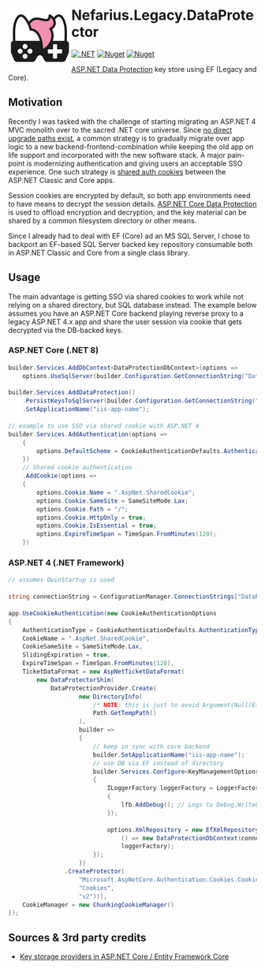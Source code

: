 # <img src="assets/NSS-128x128.png" align="left" />Nefarius.Legacy.DataProtector

[![.NET](https://github.com/nefarius/Nefarius.Legacy.DataProtector/actions/workflows/build.yml/badge.svg)](https://github.com/nefarius/Nefarius.Legacy.DataProtector/actions/workflows/build.yml)
[![Nuget](https://img.shields.io/nuget/v/Nefarius.Legacy.DataProtector)](https://www.nuget.org/packages/Nefarius.Legacy.DataProtector/)
[![Nuget](https://img.shields.io/nuget/dt/Nefarius.Legacy.DataProtector)](https://www.nuget.org/packages/Nefarius.Legacy.DataProtector/)

[ASP.NET Data Protection](https://learn.microsoft.com/en-us/aspnet/core/security/data-protection/introduction?view=aspnetcore-9.0)
key store using EF (Legacy and Core).

## Motivation

Recently I was tasked with the challenge of starting migrating an ASP.NET 4 MVC monolith over to the sacred .NET core
universe.
Since [no direct upgrade paths exist](https://learn.microsoft.com/en-us/aspnet/core/migration/proper-to-2x/?view=aspnetcore-9.0),
a common strategy is to gradually migrate over app logic to a new backend-frontend-combination while keeping the old app
on life support and incorporated with the new software stack.
A major pain-point is modernizing authentication and giving users an acceptable SSO experience.
One such strategy
is [shared auth cookies](https://learn.microsoft.com/en-us/aspnet/core/security/cookie-sharing?view=aspnetcore-9.0)
between the ASP.NET Classic and Core apps.

Session cookies are encrypted by default, so both app environments need to have means to decrypt the session
details.
[ASP.NET Core Data Protection](https://learn.microsoft.com/en-us/aspnet/core/security/data-protection/introduction?view=aspnetcore-9.0)
is used to offload encryption and decryption, and the key material can be shared by a common filesystem directory or
other means.

Since I already had to deal with EF (Core) ad an MS SQL Server, I chose to backport an EF-based SQL Server backed key
repository consumable both in ASP.NET Classic and Core from a single class library.

## Usage

The main advantage is getting SSO via shared cookies to work while not relying on a shared directory, but SQL database
instead.
The example below assumes you have an ASP.NET Core backend playing reverse proxy to a legacy ASP.NET 4.x app
and share the user session via cookie that gets decrypted via the DB-backed keys.

### ASP.NET Core (.NET 8)

```csharp
builder.Services.AddDbContext<DataProtectionDbContext>(options =>
    options.UseSqlServer(builder.Configuration.GetConnectionString("DataProtection")));

builder.Services.AddDataProtection()
    .PersistKeysToSqlServer(builder.Configuration.GetConnectionString("DataProtection")!)    
    .SetApplicationName("iis-app-name");

// example to use SSO via shared cookie with ASP.NET 4 
builder.Services.AddAuthentication(options =>
    {
        options.DefaultScheme = CookieAuthenticationDefaults.AuthenticationScheme;
    })
    // Shared cookie authentication
    .AddCookie(options =>
    {
        options.Cookie.Name = ".AspNet.SharedCookie";
        options.Cookie.SameSite = SameSiteMode.Lax;
        options.Cookie.Path = "/";
        options.Cookie.HttpOnly = true;
        options.Cookie.IsEssential = true;
        options.ExpireTimeSpan = TimeSpan.FromMinutes(120);
    })
```

### ASP.NET 4 (.NET Framework)

```csharp
// assumes OwinStartup is used

string connectionString = ConfigurationManager.ConnectionStrings["DataProtection"].ConnectionString;

app.UseCookieAuthentication(new CookieAuthenticationOptions
{
    AuthenticationType = CookieAuthenticationDefaults.AuthenticationType,
    CookieName = ".AspNet.SharedCookie",
    CookieSameSite = SameSiteMode.Lax,
    SlidingExpiration = true,
    ExpireTimeSpan = TimeSpan.FromMinutes(120),
    TicketDataFormat = new AspNetTicketDataFormat(
        new DataProtectorShim(
            DataProtectionProvider.Create(
                    new DirectoryInfo(
                        /* NOTE: this is just to avoid Argument(Null)Exception, the value not used */
                        Path.GetTempPath()
                    ),
                    builder =>
                    {
                        // keep in sync with core backend
                        builder.SetApplicationName("iis-app-name");
                        // use DB via EF instead of directory
                        builder.Services.Configure<KeyManagementOptions>(options =>
                        {
                            ILoggerFactory loggerFactory = LoggerFactory.Create(lfb =>
                            {
                                lfb.AddDebug(); // Logs to Debug.WriteLine
                            });

                            options.XmlRepository = new EfXmlRepository(
                                () => new DataProtectionDbContext(connectionString),
                                loggerFactory);
                        });
                    })
                .CreateProtector(
                    "Microsoft.AspNetCore.Authentication.Cookies.CookieAuthenticationMiddleware",
                    "Cookies",
                    "v2"))),
    CookieManager = new ChunkingCookieManager()
});
```

## Sources & 3rd party credits

- [Key storage providers in ASP.NET Core / Entity Framework Core](https://learn.microsoft.com/en-us/aspnet/core/security/data-protection/implementation/key-storage-providers?view=aspnetcore-8.0&tabs=visual-studio#entity-framework-core)
